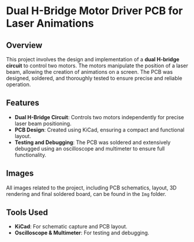# Dual H-Bridge Motor Driver PCB for Laser Animations

## Overview
This project involves the design and implementation of a **dual H-bridge circuit** to control two motors. The motors manipulate the position of a laser beam, allowing the creation of animations on a screen. The PCB was designed, soldered, and thoroughly tested to ensure precise and reliable operation.

## Features
- **Dual H-Bridge Circuit**: Controls two motors independently for precise laser beam positioning.
- **PCB Design**: Created using KiCad, ensuring a compact and functional layout.
- **Testing and Debugging**: The PCB was soldered and extensively debugged using an oscilloscope and multimeter to ensure full functionality.

## Images
All images related to the project, including PCB schematics, layout, 3D rendering and final soldered board, can be found in the `Img` folder.

## Tools Used
- **KiCad**: For schematic capture and PCB layout. 
- **Oscilloscope & Multimeter**: For testing and debugging.